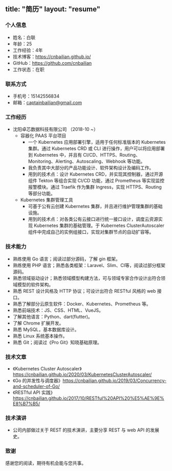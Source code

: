 title: "简历"
layout: "resume"
---

### 个人信息

* 姓名：白联
* 年龄：25
* 工作经验：4年
* 技术博客：https://cnbailian.github.io/
* GitHub：https://github.com/cnbailian
* 工作状态：在职

### 联系方式

* 手机号：15142556834
* 邮箱：captainbailian@gmail.com

### 工作经历

* 沈阳卓芯数据科技有限公司 （2018-10 ~）
  * 容器化 PAAS 平台项目
    * 一个 Kubernetes 应用部署引擎，适用于任何标准版本的 Kubernetes 集群。通过 Kubernetes CRD 或 CLI 进行操作，用户可以将应用部署到 Kubernetes 中，并且有 CI/CD、HTTPS、Routing、Monitoring、Alerting、Autoscaling、Webhook 等功能。
    * 我负责其中大部分的产品功能设计、软件架构设计及编码工作。
    * 用到的技术点：设计 Kubernetes CRD，并实现其控制器，通过开源组件 Tekton 等组合实现 CI/CD 功能，通过 Prometheus 等实现监控报警模块。通过 Traefik 作为集群 Ingress，实现 HTTPS、Routing 等部分功能。
  * Kubernetes 集群管理工具
    * 可基于公有云创建 Kubernetes 集群，并且进行维护管理集群的基础设施。
    * 用到的技术点：对各类公有云接口进行统一接口设计，调度云资源实现 Kubernetes 集群的基础管理。于 Kubernetes ClusterAutoscaler 组件中完成自己的实例组接口，实现对集群节点的自动扩容等。

### 技术能力

* 熟练使用 Go 语言；阅读过部分源码，了解 gin 框架。
* 熟练使用 PHP 语言；熟悉各类框架：Laravel、Slim、CI等，阅读过部分框架源码。
* 熟悉领域驱动设计；熟悉领域模型构建方法，可与领域专家合作设计出符合领域模型的软件架构。
* 熟悉 REST 设计风格及 HTTP 协议；可设计出符合 RESTful 风格的 web 接口。
* 熟悉了解部分云原生软件：Docker、Kubernetes、Prometheus 等。
* 熟悉前端技术：JS、CSS、HTML、VueJS。
* 了解其他语言：Python、dart(flutter)。
* 了解 Chrome 扩展开发。
* 熟悉 MySQL，基本数据库设计。
* 熟悉 Linux 系统基本操作。
* 熟悉 Git；阅读过《Pro Git》知晓基础原理。

### 技术文章

* 《Kubernetes Cluster Autoscaler》 https://cnbailian.github.io/2020/03/KubernetesClusterAutoscaler/
* 《Go 的并发性与调度器》https://cnbailian.github.io/2019/03/Concurrency-and-scheduler-of-Go/
* 《RESTful API 实践》 https://cnbailian.github.io/2017/10/RESTful%20API%20%E5%AE%9E%E8%B7%B5/

### 技术演讲

* 公司内部做过关于 REST 的技术演讲，主要分享 REST 与 web API 的发展史。

### 致谢

感谢您的阅读，期待有机会能与您共事。

